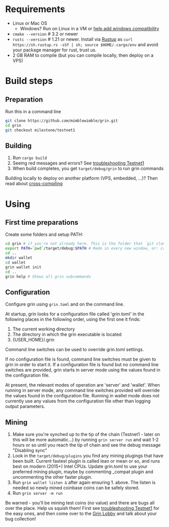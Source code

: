 # Requirements

 - Linux or Mac OS
   - Windows? Run on Linux in a VM or [help add windows compatibility](https://github.com/mimblewimble/docs/wiki/Hacking-and-contributing)
 - `cmake --version` # 3.2 or newer
 - `rustc --version` # 1.21 or newer. Install via [Rustup](https://www.rustup.rs/) as `curl https://sh.rustup.rs -sSf | sh; source $HOME/.cargo/env` and avoid your package manager for rust, trust us.
 - 2 GB RAM to compile (but you can compile locally, then deploy on a VPS)

# Build steps

## Preparation

Run this in a command line

```sh
git clone https://github.com/mimblewimble/grin.git
cd grin
git checkout milestone/testnet1
```

## Building
 1. Run `cargo build`
 2. Seeing red messages and errors? See [troubleshooting Testnet1](https://github.com/mimblewimble/docs/wiki/Testnet1-troubleshooting)
 3. When build completes, you get `target/debug/grin` to run grin commands

Building locally to deploy on another platform (VPS, embedded, ...)? Then read about [cross-compiling](https://github.com/mimblewimble/docs/wiki/More-on-building)

# Using

## First time preparations

Create some folders and setup PATH:

````bash
cd grin # if you're not already here. This is the folder that `git clone` created for you.
export PATH=`pwd`/target/debug:$PATH # Redo in every new window, or: cargo install
cd ..
mkdir wallet
cd wallet
grin wallet init
cd ..
grin help # Shows all grin subcommands
````

## Configuration

Configure grin using `grin.toml` and on the command line.

At startup, grin looks for a configuration file called 'grin.toml' in the following places in the following order, using the first one it finds:

1. The current working directory
2. The directory in which the grin executable is located
3. {USER_HOME}/.grin

Command line switches can be used to override grin.toml settings.

If no configuration file is found, command line switches must be given to grin in order to start it. If a configuration file is found but no command line switches are provided, grin starts in server mode using the values found in the configuration file.

At present, the relevant modes of operation are 'server' and 'wallet'. When running in server mode, any command line switches provided will override the values found in the configuration file. Running in wallet mode does not currently use any values from the configuration file other than logging output parameters.

## Mining
1. Make sure you're synched up to the tip of the chain (Testnet1 - later on this will be more automatic...) by running `grin server run` and wait 1-2 hours or so until you reach the tip of chain and see the debug message "Disabling sync"
2. Look in the `target/debug/plugins` you find any mining plugings that have been built. Current fastest plugin is called lean or mean or so, and runs best on modern (2015+) Intel CPUs. Update grin.toml to use your preferred mining plugin, maybe by commenting _compat plugin and uncommenting the other faster plugin.
3. Run `grin wallet listen &` after again ensuring 1. above. The listen is needed so newly mined coinbase coins can be safely stored.
4. Run `grin server -m run`

Be warned - you'll be mining test coins (no value) and there are bugs all over the place. Help us squish them! First see  [troubleshooting Testnet1](https://github.com/mimblewimble/docs/wiki/Testnet1-troubleshooting) for the easy ones, and then come over to the [Grin Lobby](https://gitter.im/grin_community/Lobby) and talk about your bug collection!